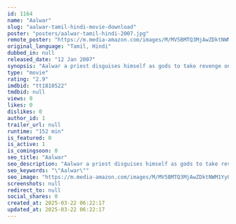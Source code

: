 ```yaml
---
id: 1164
name: "Aalwar"
slug: "aalwar-tamil-hindi-movie-download"
poster: "posters/aalwar-tamil-hindi-2007.jpg"
remote_poster: "https://m.media-amazon.com/images/M/MV5BMTQ3MjAwZDktNWM1Yy00OTRlLWE3NmItMjRmZDk4OWRlZTA3XkEyXkFqcGdeQXVyMTEzNzg0Mjkx._V1_SX300.jpg"
original_language: "Tamil, Hindi"
dubbed_in: null
released_date: "12 Jan 2007"
synopsis: "Aalwar a priest disguises himself as gods to take revenge on the corrupted temple trustee who is responsible for the death of his mother and sister."
type: "movie"
rating: "2.9"
imdbid: "tt1810522"
tmdbid: null
views: 0
likes: 0
dislikes: 0
author_id: 1
trailer_url: null
runtime: "152 min"
is_featured: 0
is_active: 1
is_comingsoon: 0
seo_title: "Aalwar"
seo_description: "Aalwar a priest disguises himself as gods to take revenge on the corrupted temple trustee who is responsible for the death of his mother and sister."
seo_keywords: "\"Aalwar\""
seo_image: "https://m.media-amazon.com/images/M/MV5BMTQ3MjAwZDktNWM1Yy00OTRlLWE3NmItMjRmZDk4OWRlZTA3XkEyXkFqcGdeQXVyMTEzNzg0Mjkx._V1_SX300.jpg"
screenshots: null
redirect_to: null
social_shares: 0
created_at: 2025-03-22 06:22:17
updated_at: 2025-03-22 06:22:17
---
```


